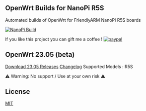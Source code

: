 ## OpenWrt Builds for NanoPi R5S
Automated builds of OpenWrt for FriendlyARM NanoPi R5S boards

[![NanoPi Build](https://github.com/anaelorlinski/OpenWrt-NanoPi-R5S-Builds/actions/workflows/NanoPi-Build.yml/badge.svg)](https://github.com/anaelorlinski/OpenWrt-NanoPi-R5S-Builds/actions/workflows/NanoPi-Build.yml)

If you like this project you can gift me a coffee !
[![paypal](https://www.paypalobjects.com/en_US/i/btn/btn_donate_LG.gif)](https://www.paypal.com/donate/?business=8XQTGXAHEAKPY&no_recurring=0&currency_code=EUR)

## OpenWrt 23.05 (beta)

[Download 23.05 Releases](https://github.com/anaelorlinski/OpenWrt-NanoPi-R5S-Builds/releases?q=OpenWrtAO-23.05&expanded=true) [Changelog](https://github.com/anaelorlinski/OpenWrt-NanoPi-R5S-Builds/blob/main/openwrt-23.05/release-info.md)
Supported Models : R5S

⚠ Warning: No support / Use at your own risk  ⚠ 

## License
[MIT](https://github.com/anaelorlinski/OpenWRT-Rockchip/blob/master/LICENSE)
